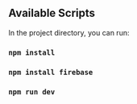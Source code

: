 ## Available Scripts

In the project directory, you can run:

### `npm install`

### `npm install firebase`

### `npm run dev`